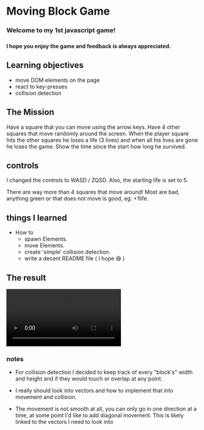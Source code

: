 # Moving Block Game
####
### Welcome to my 1st javascript game!
###
#### I hope you enjoy the game and feedback is always appreciated.


## Learning objectives
- move DOM elements on the page
- react to key-presses
- collision detection

## The Mission
Have a square that you can move using the arrow keys.
Have 4 other squares that move randomly around the screen.
When the player square hits the other squares he loses a life (3 lives) and when all his lives are gone he loses the game.
Show the time since the start how long he survived.

## controls

I changed the controls to WASD / ZQSD.
Also, the starting life is set to 5.

There are way more than 4 squares that move around! Most are bad, anything green or that does not move is good, eg: +1life.


## things I learned

- How to 
  - spawn Elements.
  - move Elements.  
  - create 'simple' collision detection.
  - write a decent README file ( I hope :sweat_smile: )  

## The result

![I made this!](https://i.gyazo.com/411e7863e8041394f2f9f6887cfa7d76.mp4)

### notes

- For collision detection I decided to keep track of every "block's" width and height and if they would touch or overlap at any point.


- I really should look into vectors and how to implement that into movement and collision.


- The movement is not smooth at all, you can only go in one direction at a time, at some point I'd like to add diagonal movement. This is likely linked to the vectors I need to look into




